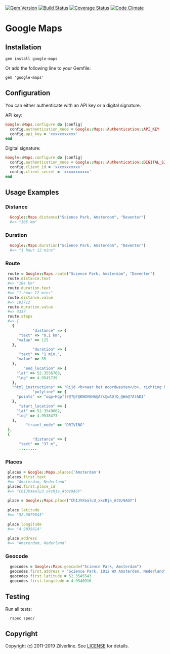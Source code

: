 [![Gem Version](https://badge.fury.io/rb/google-maps.svg)](http://badge.fury.io/rb/google-maps)
[![Build Status](https://travis-ci.org/zilverline/google-maps.svg?branch=master)](https://travis-ci.org/zilverline/google-maps)
[![Coverage Status](https://coveralls.io/repos/zilverline/google-maps/badge.svg?branch=master)](https://coveralls.io/r/zilverline/google-maps?branch=master)
[![Code Climate](https://codeclimate.com/repos/55671579695680044d01e0ac/badges/8f4d88f30585847e4fcf/gpa.svg)](https://codeclimate.com/repos/55671579695680044d01e0ac/feed)

Google Maps
====================

Installation
------------

`gem install google-maps`
	
Or add the following line to your Gemfile:
	 
`gem 'google-maps'`
	
Configuration
-------------

You can either authenticate with an API key or a digital signature.

API key:

```ruby
Google::Maps.configure do |config|
  config.authentication_mode = Google::Maps::Authentication::API_KEY
  config.api_key = 'xxxxxxxxxxx' 
end
```

Digital signature:

```ruby
Google::Maps.configure do |config|
  config.authentication_mode = Google::Maps::Authentication::DIGITAL_SIGNATURE
  config.client_id = 'xxxxxxxxxxx' 
  config.client_secret = 'xxxxxxxxxxx' 
end
```


Usage Examples
--------------

### Distance

```ruby
  Google::Maps.distance("Science Park, Amsterdam", "Deventer")
  #=> "105 km"
```

### Duration
```ruby
  Google::Maps.duration("Science Park, Amsterdam", "Deventer")
  #=> "1 hour 12 mins"
 ```
 
 ### Route
 
 ```ruby
  route = Google::Maps.route("Science Park, Amsterdam", "Deventer")
  route.distance.text
  #=> "104 km"
  route.duration.text
  #=> "1 hour 12 mins"
  route.distance.value
  #=> 103712
  route.duration.value
  #=> 4337
  route.steps
  #=> [
    {
             "distance" => {
       "text" => "0,1 km",
      "value" => 125
    },
             "duration" => {
       "text" => "1 min.",
      "value" => 35
    },
         "end_location" => {
      "lat" => 52.3556768,
      "lng" => 4.9545739
    },
    "html_instructions" => "Rijd <b>naar het noordwesten</b>, richting het <b>Science Park</b>",
             "polyline" => {
      "points" => "oqp~Hqpf]?@?@?@KNOVEHA@A?s@wAQ]Q_@We@?A?ADI"
    },
       "start_location" => {
      "lat" => 52.3549602,
      "lng" => 4.9538473
    },
          "travel_mode" => "DRIVING"
  },
  {
             "distance" => {
       "text" => "37 m",
       ........

```

### Places

```ruby
 places = Google::Maps.places('Amsterdam')
 places.first.text
 #=> "Amsterdam, Nederland"
 places.first.place_id
 #=> "ChIJVXealLU_xkcRja_At0z9AGY"
 
 place = Google::Maps.place("ChIJVXealLU_xkcRja_At0z9AGY")
 
 place.latitude
 #=> "52.3679843"
 
 place.longitude
 #=> "4.9035614"
 
 place.address
 #=> "Amsterdam, Nederland"
```

### Geocode

```ruby
  geocodes = Google::Maps.geocode("Science Park, Amsterdam")
  geocodes.first.address = "Science Park, 1012 WX Amsterdam, Nederland"
  geocodes.first.latitude = 52.3545543
  geocodes.first.longitude = 4.9540916
```

Testing
-------
Run all tests:

```
  rspec spec/
```

Copyright
---------
Copyright (c) 2011-2019 Zilverline.
See [LICENSE](https://github.com/zilverline/google-maps/blob/master/LICENSE.md) for details.

